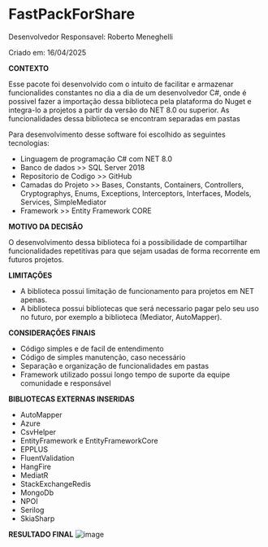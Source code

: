 # FastPackForShare

Desenvolvedor Responsavel: Roberto Meneghelli

Criado em: 16/04/2025

<b>CONTEXTO</b>

Esse pacote foi desenvolvido com o intuito de facilitar e armazenar funcionalides constantes no dia a dia de um desenvolvedor C#, onde é possivel fazer a importação dessa biblioteca pela plataforma do Nuget e integra-lo a projetos a partir da versão do NET 8.0 ou superior.
As funcionalidades dessa biblioteca se encontram separadas em pastas

Para desenvolvimento desse software foi escolhido as seguintes tecnologias:
- Linguagem de programação C# com NET 8.0
- Banco de dados >> SQL Server 2018
- Repositorio de Codigo >> GitHub
- Camadas do Projeto >> Bases, Constants, Containers, Controllers, Cryptographys, Enums, Exceptions, Interceptors, Interfaces, Models, Services, SimpleMediator
- Framework >> Entity Framework CORE

<b>MOTIVO DA DECISÃO</b>

O desenvolvimento dessa biblioteca foi a possibilidade de compartilhar funcionalidades repetitivas para que sejam usadas de forma recorrente em futuros projetos.

<b>LIMITAÇÕES</b>

- A biblioteca possui limitação de funcionamento para projetos em NET apenas.
- A biblioteca possui bibliotecas que será necessario pagar pelo seu uso no futuro, por exemplo a biblioteca (Mediator, AutoMapper).

<b>CONSIDERAÇÕES FINAIS</b>

- Código simples e de facil de entendimento
- Código de simples manutenção, caso necessário
- Separação e organização de funcionalidades em pastas
- Framework utilizado possui longo tempo de suporte da equipe comunidade e responsável

<b>BIBLIOTECAS EXTERNAS INSERIDAS</b>
- AutoMapper
- Azure
- CsvHelper
- EntityFramework e EntityFrameworkCore
- EPPLUS
- FluentValidation
- HangFire
- MediatR
- StackExchangeRedis
- MongoDb
- NPOI
- Serilog
- SkiaSharp

<b>RESULTADO FINAL</b>
![image](https://github.com/user-attachments/assets/9d2f9940-2ec9-4ebb-91a8-fae58a19f801)
